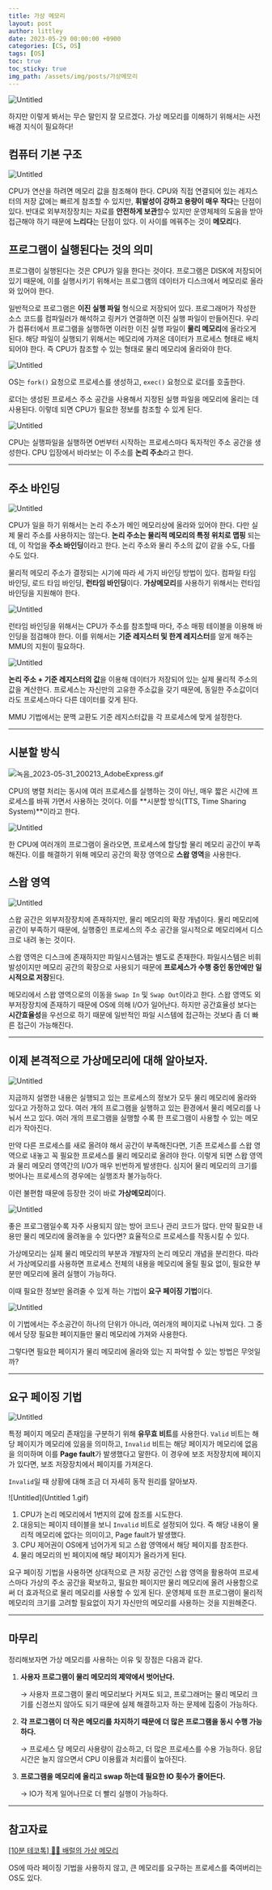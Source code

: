 ```yaml
---
title: 가상 메모리
layout: post
author: littley
date: 2023-05-29 00:00:00 +0900
categories: [CS, OS]
tags: [OS]
toc: true
toc_sticky: true
img_path: /assets/img/posts/가상메모리
---
```


![Untitled](Untitled.png)

하지만 이렇게 봐서는 무슨 말인지 잘 모르겠다. 가상 메모리를 이해하기 위해서는 사전 배경 지식이 필요하다! 

## 컴퓨터 기본 구조

![Untitled](Untitled%201.png)

CPU가 연산을 하려면 메모리 값을 참조해야 한다. CPU와 직접 연결되어 있는 레지스터의 저장 값에는 빠르게 참조할 수 있지만, **휘발성이 강하고 용량이 매우 작다**는 단점이 있다. 반대로 외부저장장치는 자료를 **안전하게 보관**할수 있지만 운영체제의 도움을 받아 접근해야 하기 때문에 **느리다**는 단점이 있다. 이 사이를 메꿔주는 것이 **메모리**다. 

## 프로그램이 실행된다는 것의 의미

프로그램이 실행된다는 것은 CPU가 일을 한다는 것이다. 프로그램은 DISK에 저장되어 있기 때문에, 이를 실행시키기 위해서는 프로그램의 데이터가 디스크에서 메모리로 올라와 있어야 한다. 

일반적으로 프로그램은 **이진 실행 파일** 형식으로 저장되어 있다. 프로그래머가 작성한 소스 코드를 컴파일러가 해석하고 링커가 연결하면 이진 실행 파일이 만들어진다.  우리가 컴퓨터에서 프로그램을 실행하면 이러한 이진 실행 파일이 **물리 메모리**에 올라오게 된다. 해당 파일이 실행되기 위해서는 메모리에 가져온 데이터가 프로세스 형태로 배치되어야 한다. 즉 CPU가 참조할 수 있는 형태로 물리 메모리에 올라와야 한다.

![Untitled](Untitled%202.png)

OS는 `fork()` 요청으로 프로세스를 생성하고, `exec()` 요청으로 로더를 호출한다. 

로더는 생성된 프로세스 주소 공간을 사용해서 지정된 실행 파일을 메모리에 올리는 데 사용된다. 이렇데 되면 CPU가 필요한 정보를 참조할 수 있게 된다. 

![Untitled](Untitled%203.png)

CPU는 실행파일을 실행하면 0번부터 시작하는 프로세스마다 독자적인 주소 공간을 생성한다. CPU 입장에서 바라보는 이 주소를 **논리 주소**라고 한다. 

---

## 주소 바인딩

![Untitled](Untitled%204.png)

CPU가 일을 하기 위해서는 논리 주소가 메인 메모리상에 올라와 있어야 한다. 다만 실제 물리 주소를 사용하지는 않는다. **논리 주소는 물리적 메모리의 특정 위치로 맵핑** 되는데, 이 작업을 **주소 바인딩**이라고 한다. 논리 주소와 물리 주소의 값이 같을 수도, 다를 수도 있다.

물리적 메모리 주소가 결정되는 시기에 따라 세 가지 바인딩 방법이 있다. 컴파일 타임 바인딩, 로드 타임 바인딩, **런타임 바인딩**이다. **가상메모리**를 사용하기 위해서는 런타임 바인딩을 지원해야 한다.

![Untitled](Untitled%205.png)

런타임 바인딩을 위해서는 CPU가 주소를 참조할때 마다, 주소 매핑 테이블을 이용해 바인딩을 점검해야 한다. 이를 위해서는 **기준 레지스터 및 한계 레지스터**를 알게 해주는 MMU의 지원이 필요하다.

![Untitled](Untitled%206.png)

**논리 주소 + 기준 레지스터의 값**을 이용해 데이터가 저장되어 있는 실제 물리적 주소의 값을 계산한다. 프로세스는 자신만의 고유한 주소값을 갖기 때문에, 동일한 주소값이더라도 프로세스마다 다른 데이터를 갖게 된다. 

MMU 기법에서는 문맥 교환도 기준 레지스터값을 각 프로세스에 맞게 설정한다.

---

## 시분할 방식

![녹음_2023-05-31_200213_AdobeExpress.gif](Untitled.gif)

CPU의 병렬 처리는 동시에 여러 프로세스를 실행하는 것이 아닌, 매우 짧은 시간에 프로세스를 바꿔 가면서 사용하는 것이다. 이를 **시분할 방식(TTS, Time Sharing System)**이라고 한다. 

![Untitled](Untitled%207.png)

한 CPU에 여러개의 프로그램이 올라오면, 프로세스에 할당할 물리 메모리 공간이 부족해진다. 이를 해결하기 위해 메모리 공간의 확장 영역으로 **스왑 영역**을 사용한다.

## 스왑 영역

![Untitled](Untitled%208.png)

스왑 공간은 외부저장장치에 존재하지만, 물리 메모리의 확장 개념이다. 물리 메모리에 공간이 부족하기 때문에, 실행중인 프로세스의 주소 공간을 일시적으로 메모리에서 디스크로 내려 놓는 것이다.

스왑 영역은 디스크에 존재하지만 파일시스템과는 별도로 존재한다. 파일시스템은 비휘발성이지만 메모리 공간의 확장으로 사용되기 때문에 **프로세스가 수행 중인 동안에만 일시적으로 저장**된다. 

메모리에서 스왑 영역으로의 이동을 `Swap In` 및 `Swap Out`이라고 한다. 스왑 영역도 외부저장장치에 존재하기 때문에 OS에 의해 I/O가 일어난다. 하지만 공간효율성 보다는 **시간효율성**을 우선으로 하기 때문에 일반적인 파일 시스템에 접근하는 것보다 좀 더 빠른 접근이 가능해진다.

---

## 이제 본격적으로 가상메모리에 대해 알아보자.

![Untitled](Untitled%209.png)

지금까지 설명한 내용은 실행되고 있는 프로세스의 정보가 모두 물리 메모리에 올라와 있다고 가정하고 있다. 여러 개의 프로그램을 실행하고 있는 환경에서 물리 메모리를 나눠서 쓰고 있다. 여러 개의 프로그램을 실행할 수록 한 프로그램이 사용할 수 있는 메모리가 작아진다. 

만약 다른 프로세스를 새로 올려야 해서 공간이 부족해진다면, 기존 프로세스를 스왑 영역으로 내놓고 꼭 필요한 프로세스를 물리 메모리로 올려야 한다. 이렇게 되면 스왑 영역과 물리 메모리 영역간의 I/O가 매우 빈번하게 발생한다. 심지어 물리 메모리의 크기를 벗어나는 프로세스의 경우에는 실행조차 불가능하다. 

이런 불편함 때문에 등장한 것이 바로 **가상메모리**이다. 

![Untitled](Untitled%2010.png)

좋은 프로그램일수록 자주 사용되지 않는 방어 코드나 관리 코드가 많다.  만약 필요한 내용만 물리 메모리에 올려놓을 수 있다면? 효율적으로 프로세스를 작동시킬 수 있다. 

가상메모리는 실제 물리 메모리의 부분과 개발자의 논리 메모리 개념을 분리한다. 따라서 가상메모리를 사용하면 프로세스 전체의 내용을 메모리에 올릴 필요 없이, 필요한 부분만 메모리에 올려 실행이 가능하다.

 이때 필요한 정보만 올려줄 수 있게 하는 기법이 **요구 페이징 기법**이다. 

![Untitled](Untitled%2011.png)

이 기법에서는 주소공간이 하나의 단위가 아니라, 여러개의 페이지로 나눠져 있다. 그 중에서 당장 필요한 페이지들만 물리 메모리에 가져와 사용한다. 

그렇다면 필요한 페이지가 물리 메모리에 올라와 있는 지 파악할 수 있는 방법은 무엇일까?

---

## 요구 페이징 기법

![Untitled](Untitled%2012.png)

특정 페이지 메모리 존재임을 구분하기 위해 **유무효 비트**를 사용한다. `Valid` 비트는 해당 페이지가 메모리에 있음을 의미하고, `Invalid` 비트는 해당 페이지가 메모리에 없음을 의미하며 이를 **Page fault**가 발생했다고 말한다. 이 경우에 보조 저장장치에 페이지가 있다면, 보조 저장장치에서 페이지를 가져온다.

`Invalid`일 때 상황에 대해 조금 더 자세히 동작 원리를 알아보자.

![Untitled](Untitled 1.gif)

1. CPU가 논리 메모리에서 1번지의 값에 참조를 시도한다.
2. 대응되는 페이지 테이블을 보니 `Invalid` 비트로 설정되어 있다. 즉 해당 내용이 물리적 메모리에 없다는 의미이고, Page fault가 발생했다.
3. CPU 제어권이 OS에게 넘어가게 되고 스왑 영역에서 해당 페이지를 참조한다.
4. 물리 메모리의 빈 페이지에 해당 페이지가 올라가게 된다.

요구 페이징 기법을 사용하면 상대적으로 큰 저장 공간인 스왑 영역을 활용하여 프로세스마다 가상의 주소 공간을 확보하고, 필요한 페이지만 물리 메모리에 올려 사용함으로써 더 효과적으로 물리 메모리를 사용할 수 있게 된다. 운영체제 또한 프로그램이 물리적 메모리의 크기를 고려할 필요없이 자기 자신만의 메모리를 사용하는 것을 지원해준다.

---

## 마무리

정리해보자면 가상 메모리를 사용하는 이유 및 장점은 다음과 같다.

1. **사용자 프로그램이 물리 메모리의 제약에서 벗어난다.**

    → 사용자 프로그램이 물리 메모리보다 커져도 되고, 프로그래머는 물리 메모리 크기를 신경쓰지 않아도 되기 때문에 실제 해결하고자 하는 문제에 집중이 가능하다.
    
2. **각 프로그램이 더 작은 메모리를 차지하기 때문에 더 많은 프로그램을 동시 수행 가능하다.**
    
    → 프로세스 당 메모리 사용량이 감소하고, 더 많은 프로세스를 수용 가능하다.
        응답시간은 늘지 않으면서 CPU 이용률과 처리률이 높아진다.
    
3. **프로그램을 메모리에 올리고 swap 하는데 필요한 IO 횟수가 줄어든다.**
    
    → IO가 적게 일어나므로 더 빨리 실행이 가능하다.
    

---

## 참고자료

[[10분 테코톡] 🧚🏻 배럴의 가상 메모리](https://www.youtube.com/watch?v=5pEDL6c--_k)

OS에 따라 페이징 기법을 사용하지 않고, 큰 메모리를 요구하는 프로세스를 죽여버리는 OS도 있다.